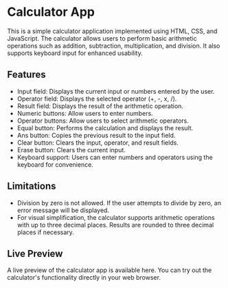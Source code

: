 # Calculator App

This is a simple calculator application implemented using HTML, CSS, and JavaScript. The calculator allows users to perform basic arithmetic operations such as addition, subtraction, multiplication, and division. It also supports keyboard input for enhanced usability.

## Features
- Input field: Displays the current input or numbers entered by the user.
- Operator field: Displays the selected operator (+, -, x, /).
- Result field: Displays the result of the arithmetic operation.
- Numeric buttons: Allow users to enter numbers.
- Operator buttons: Allow users to select arithmetic operators.
- Equal button: Performs the calculation and displays the result.
- Ans button: Copies the previous result to the input field.
- Clear button: Clears the input, operator, and result fields.
- Erase button: Clears the current input.
- Keyboard support: Users can enter numbers and operators using the keyboard for convenience.

## Limitations
- Division by zero is not allowed. If the user attempts to divide by zero, an error message will be displayed.
- For visual simplification, the calculator supports arithmetic operations with up to three decimal places. Results are rounded to three decimal places if necessary.

## Live Preview
A live preview of the calculator app is available here. You can try out the calculator's functionality directly in your web browser.
